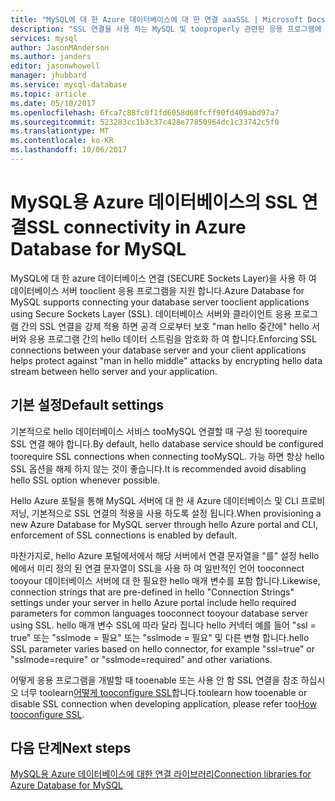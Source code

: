 ```yaml
---
title: "MySQL에 대 한 Azure 데이터베이스에 대 한 연결 aaaSSL | Microsoft Docs"
description: "SSL 연결을 사용 하는 MySQL 및 tooproperly 관련된 응용 프로그램에 대 한 Azure 데이터베이스를 구성 하는 것에 대 한 정보"
services: mysql
author: JasonMAnderson
ms.author: janders
editor: jasonwhowell
manager: jhubbard
ms.service: mysql-database
ms.topic: article
ms.date: 05/10/2017
ms.openlocfilehash: 6fca7c88fc0f1fd6058d68fcff90fd409abd97a7
ms.sourcegitcommit: 523283cc1b3c37c428e77850964dc1c33742c5f0
ms.translationtype: MT
ms.contentlocale: ko-KR
ms.lasthandoff: 10/06/2017
---
```

# <a name="ssl-connectivity-in-azure-database-for-mysql"></a><span data-ttu-id="2f661-103">MySQL용 Azure 데이터베이스의 SSL 연결</span><span class="sxs-lookup"><span data-stu-id="2f661-103">SSL connectivity in Azure Database for MySQL</span></span>
<span data-ttu-id="2f661-104">MySQL에 대 한 azure 데이터베이스 연결 (SECURE Sockets Layer)을 사용 하 여 데이터베이스 서버 tooclient 응용 프로그램을 지원 합니다.</span><span class="sxs-lookup"><span data-stu-id="2f661-104">Azure Database for MySQL supports connecting your database server tooclient applications using Secure Sockets Layer (SSL).</span></span> <span data-ttu-id="2f661-105">데이터베이스 서버와 클라이언트 응용 프로그램 간의 SSL 연결을 강제 적용 하면 공격 으로부터 보호 "man hello 중간에" hello 서버와 응용 프로그램 간의 hello 데이터 스트림을 암호화 하 여 합니다.</span><span class="sxs-lookup"><span data-stu-id="2f661-105">Enforcing SSL connections between your database server and your client applications helps protect against "man in hello middle" attacks by encrypting hello data stream between hello server and your application.</span></span>

## <a name="default-settings"></a><span data-ttu-id="2f661-106">기본 설정</span><span class="sxs-lookup"><span data-stu-id="2f661-106">Default settings</span></span>
<span data-ttu-id="2f661-107">기본적으로 hello 데이터베이스 서비스 tooMySQL 연결할 때 구성 된 toorequire SSL 연결 해야 합니다.</span><span class="sxs-lookup"><span data-stu-id="2f661-107">By default, hello database service should be configured toorequire SSL connections when connecting tooMySQL.</span></span>  <span data-ttu-id="2f661-108">가능 하면 항상 hello SSL 옵션을 해제 하지 않는 것이 좋습니다.</span><span class="sxs-lookup"><span data-stu-id="2f661-108">It is recommended avoid disabling hello SSL option whenever possible.</span></span> 

<span data-ttu-id="2f661-109">Hello Azure 포털을 통해 MySQL 서버에 대 한 새 Azure 데이터베이스 및 CLI 프로비저닝, 기본적으로 SSL 연결의 적용을 사용 하도록 설정 됩니다.</span><span class="sxs-lookup"><span data-stu-id="2f661-109">When provisioning a new Azure Database for MySQL server through hello Azure portal and CLI, enforcement of SSL connections is enabled by default.</span></span> 

<span data-ttu-id="2f661-110">마찬가지로, hello Azure 포털에서에서 해당 서버에서 연결 문자열을 "를" 설정 hello에에서 미리 정의 된 연결 문자열이 SSL을 사용 하 여 일반적인 언어 tooconnect tooyour 데이터베이스 서버에 대 한 필요한 hello 매개 변수를 포함 합니다.</span><span class="sxs-lookup"><span data-stu-id="2f661-110">Likewise, connection strings that are pre-defined in hello "Connection Strings" settings under your server in hello Azure portal include hello required parameters for common languages tooconnect tooyour database server using SSL.</span></span> <span data-ttu-id="2f661-111">hello 매개 변수 SSL에 따라 달라 집니다 hello 커넥터 예를 들어 "ssl = true" 또는 "sslmode = 필요" 또는 "sslmode = 필요" 및 다른 변형 합니다.</span><span class="sxs-lookup"><span data-stu-id="2f661-111">hello SSL parameter varies based on hello connector, for example "ssl=true" or "sslmode=require" or "sslmode=required" and other variations.</span></span>

<span data-ttu-id="2f661-112">어떻게 응용 프로그램을 개발할 때 tooenable 또는 사용 안 함 SSL 연결을 참조 하십시오 너무 toolearn[어떻게 tooconfigure SSL](howto-configure-ssl.md)합니다.</span><span class="sxs-lookup"><span data-stu-id="2f661-112">toolearn how tooenable or disable SSL connection when developing application, please refer too[How tooconfigure SSL](howto-configure-ssl.md).</span></span>

## <a name="next-steps"></a><span data-ttu-id="2f661-113">다음 단계</span><span class="sxs-lookup"><span data-stu-id="2f661-113">Next steps</span></span>
[<span data-ttu-id="2f661-114">MySQL용 Azure 데이터베이스에 대한 연결 라이브러리</span><span class="sxs-lookup"><span data-stu-id="2f661-114">Connection libraries for Azure Database for MySQL</span></span>](concepts-connection-libraries.md)
